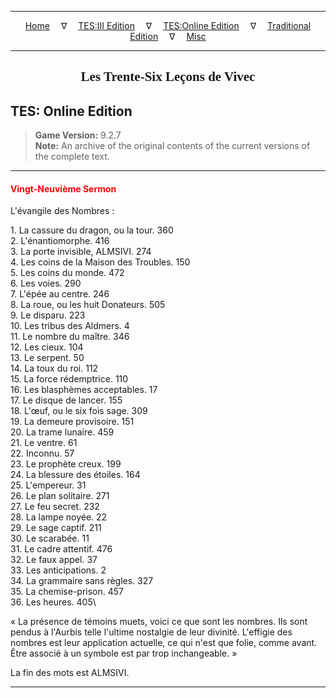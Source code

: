 
---

<!-- Jekyll Page Links -->

<center>
<a href="../../../../index.html">Home</a>
&emsp;&nabla;&emsp;
<a href="../../../index-tes3.html">TES:III Edition</a>
&emsp;&nabla;&emsp;
<a href="../../../index-teso.html">TES:Online Edition</a>
&emsp;&nabla;&emsp;
<a href="../../../index-traditional.html">Traditional Edition</a>
&emsp;&nabla;&emsp;
<a href="../../../index-misc.html">Misc</a>
</center>

<!-- Markdown Body Below: -->

---

<center>
<h2><span style="font-family:Georgia">Les Trente-Six Leçons de Vivec</span></h2>
</center>

## TES: Online Edition

> __Game Version:__ 9.2.7\
> __Note:__ An archive of the original contents of the current versions of the complete text.

---

#### <span style="color:red">Vingt-Neuvième Sermon</span>

L'évangile des Nombres :

1\. La cassure du dragon, ou la tour. 360\
2\. L'énantiomorphe. 416\
3\. La porte invisible, ALMSIVI. 274\
4\. Les coins de la Maison des Troubles. 150\
5\. Les coins du monde. 472\
6\. Les voies. 290\
7\. L'épée au centre. 246\
8\. La roue, ou les huit Donateurs. 505\
9\. Le disparu. 223\
10\. Les tribus des Aldmers. 4\
11\. Le nombre du maître. 346\
12\. Les cieux. 104\
13\. Le serpent. 50\
14\. La toux du roi. 112\
15\. La force rédemptrice. 110\
16\. Les blasphèmes acceptables. 17\
17\. Le disque de lancer. 155\
18\. L'œuf, ou le six fois sage. 309\
19\. La demeure provisoire. 151\
20\. La trame lunaire. 459\
21\. Le ventre. 61\
22\. Inconnu. 57\
23\. Le prophète creux. 199\
24\. La blessure des étoiles. 164\
25\. L'empereur. 31\
26\. Le plan solitaire. 271\
27\. Le feu secret. 232\
28\. La lampe noyée. 22\
29\. Le sage captif. 211\
30\. Le scarabée. 11\
31\. Le cadre attentif. 476\
32\. Le faux appel. 37\
33\. Les anticipations. 2\
34\. La grammaire sans règles. 327\
35\. La chemise-prison. 457\
36\. Les heures. 405\

« La présence de témoins muets, voici ce que sont les nombres. Ils sont pendus à l'Aurbis telle l'ultime nostalgie de leur divinité. L'effigie des nombres est leur application actuelle, ce qui n'est que folie, comme avant. Être associé à un symbole est par trop inchangeable. »

La fin des mots est ALMSIVI.

---
